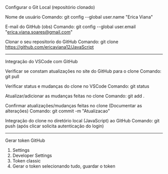 Configurar o Git Local (repositório clonado)

Nome de usuário Comando: git config --global user.name "Erica Viana"

E-mail do GitHub (obs) Comando: git config --global user.email "erica.viana.soares@gmail.com"

Clonar o seu repositorio do GitHub Comando: git clone https://github.com/ericaviana12/JavaScript

---

Integração do VSCode com GitHub

Verificar se constam atualizações no site do GitHub para o clone Comando: git pull

Verificar status e mudanças do clone no VSCode Comando: git status

Atualizar/adicionar as mudanças feitas no clone Comando: git add .

Confirmar atualizações/mudanças feitas no clone (Documentar as alterações) Comando: git commit -m "Atualizacao"

Integração do clone no diretório local (JavaScript) ao GitHub Comando: git push (após clicar solicita autenticação do login)

---

Gerar token GitHub

1) Settings
2) Developer Settings
3) Token classic
4) Gerar o token selecionando tudo, guardar o token
